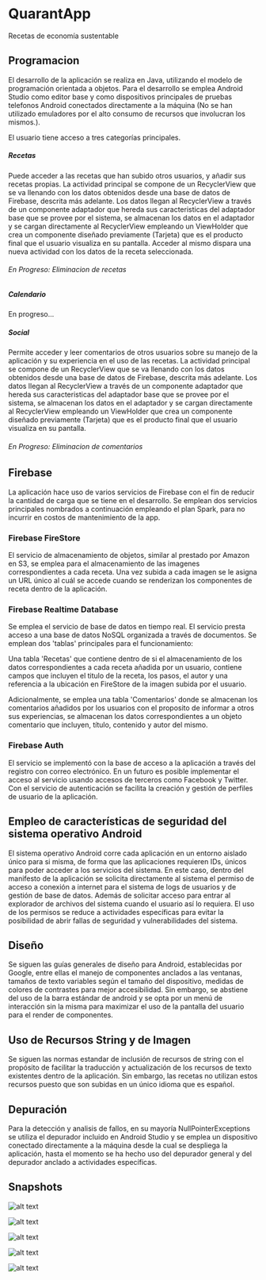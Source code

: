 # QuarantApp
Recetas de economía sustentable

## Programacion

El desarrollo de la aplicación se realiza en Java, utilizando el modelo de programación orientada a objetos. Para el desarrollo se emplea Android Studio como editor base y como dispositivos principales de pruebas telefonos Android conectados directamente a la máquina (No se han utilizado emuladores por el alto consumo de recursos que involucran los mismos.).

El usuario tiene acceso a tres categorías principales.

##### Recetas

Puede acceder a las recetas que han subido otros usuarios, y añadir sus recetas propias. 
La actividad principal se compone de un RecyclerView que se va llenando con los datos obtenidos desde una base de datos de Firebase, descrita más adelante. Los datos llegan al RecyclerView a través de un componente adaptador que hereda sus caracteristicas del adaptador base que se provee por el sistema, se almacenan los datos en el adaptador y se cargan directamente al RecyclerView empleando un ViewHolder que crea un componente diseñado previamente (Tarjeta) que es el producto final que el usuario visualiza en su pantalla. Acceder al mismo dispara una nueva actividad con los datos de la receta seleccionada.

###### En Progreso: Eliminacion de recetas

##### Calendario

En progreso...

##### Social

Permite acceder y leer comentarios de otros usuarios sobre su manejo de la aplicación y su experiencia en el uso de las recetas. 
La actividad principal se compone de un RecyclerView que se va llenando con los datos obtenidos desde una base de datos de Firebase, descrita más adelante. Los datos llegan al RecyclerView a través de un componente adaptador que hereda sus caracteristicas del adaptador base que se provee por el sistema, se almacenan los datos en el adaptador y se cargan directamente al RecyclerView empleando un ViewHolder que crea un componente diseñado previamente (Tarjeta) que es el producto final que el usuario visualiza en su pantalla.

###### En Progreso: Eliminacion de comentarios

## Firebase

La aplicación hace uso de varios servicios de Firebase con el fin de reducir la cantidad de carga que se tiene en el desarrollo. 
Se emplean dos servicios principales nombrados a continuación empleando el plan Spark, para no incurrir en costos de mantenimiento de 
la app. 

### Firebase FireStore

El servicio de almacenamiento de objetos, similar al prestado por Amazon en S3, se emplea para el almacenamiento de las imagenes correspondientes
a cada receta. Una vez subida a cada imagen se le asigna un URL único al cuál se accede cuando se renderizan los componentes de receta dentro de la
aplicación. 

### Firebase Realtime Database

Se emplea el servicio de base de datos en tiempo real. El servicio presta acceso a una base de datos NoSQL organizada a través de documentos. 
Se emplean dos 'tablas' principales para el funcionamiento:

Una tabla 'Recetas' que contiene dentro de si el almacenamiento de los datos correspondientes a cada receta añadida por un usuario, contiene 
campos que incluyen el titulo de la receta, los pasos, el autor y una referencia a la ubicación en FireStore de la imagen subida por el usuario.

Adicionalmente, se emplea una tabla 'Comentarios' donde se almacenan los comentarios añadidos por los usuarios con el proposito de informar a otros
sus experiencias, se almacenan los datos correspondientes a un objeto comentario que incluyen, título, contenido y autor del mismo. 

### Firebase Auth

El servicio se implementó con la base de acceso a la aplicación a través del registro con correo electrónico. En un futuro es posible implementar el 
acceso al servicio usando accesos de terceros como Facebook y Twitter. Con el servicio de autenticación se facilita la creación y gestión de perfiles de 
usuario de la aplicación.

## Empleo de características de seguridad del sistema operativo Android

El sistema operativo Android corre cada aplicación en un entorno aislado único para si misma, de forma que las aplicaciones requieren IDs, únicos para poder acceder a los servicios del sistema. En este caso, dentro del manifesto de la aplicación se solicita directamente al sistema el permiso de acceso a conexión a internet para el sistema de logs de usuarios y de gestión de base de datos. Además de solicitar acceso para entrar al explorador de archivos del sistema cuando el usuario así lo requiera. El uso de los permisos se reduce a 
actividades específicas para evitar la posibilidad de abrir fallas de seguridad y vulnerabilidades del sistema.


## Diseño

Se siguen las guías generales de diseño para Android, establecidas por Google, entre ellas el manejo de componentes anclados a las ventanas, tamaños de texto variables según el tamaño del dispositivo, medidas de colores de contrastes para mejor accesibilidad. Sin embargo, se abstiene del uso de la barra estándar de android y se opta por un menú de interacción sin la misma para maximizar el uso de la pantalla del usuario para el render de componentes.

## Uso de Recursos String y de Imagen

Se siguen las normas estandar de inclusión de recursos de string con el propósito de facilitar la traducción y actualización de los recursos de texto existentes dentro de la aplicación. Sin embargo, las recetas no utilizan estos recursos puesto que son subidas en un único idioma que es español.

## Depuración

Para la detección y analisis de fallos, en su mayoría NullPointerExceptions se utiliza el depurador incluido en Android Studio y se emplea un dispositivo conectado directamente a la máquina desde la cual se despliega la aplicación, hasta el momento se ha hecho uso del depurador general y del depurador anclado a actividades específicas.

## Snapshots
![alt text](https://github.com/joviedog/QuarantApp/blob/master/QuarantAppSnapshot%20(1).jpeg "Inicio De Sesion")

![alt text](https://github.com/joviedog/QuarantApp/blob/master/QuarantAppSnapshot%20(2).jpeg)

![alt text](https://github.com/joviedog/QuarantApp/blob/master/QuarantAppSnapshot%20(3).jpeg)

![alt text](https://github.com/joviedog/QuarantApp/blob/master/QuarantAppSnapshot%20(4).jpeg)

![alt text](https://github.com/joviedog/QuarantApp/blob/master/QuarantAppSnapshot%20(5).jpeg)
